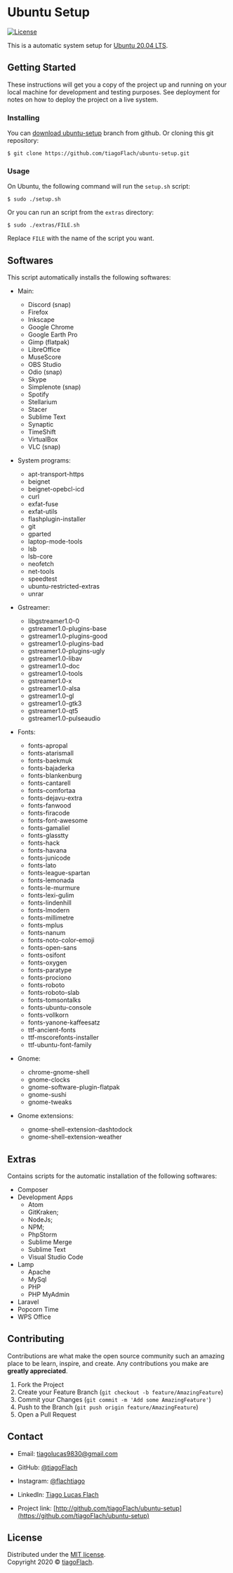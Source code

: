 # Ubuntu Setup

[![License](http://img.shields.io/:license-mit-blue.svg?style=flat-square)](http://badges.mit-license.org)

This is a automatic system setup for [Ubuntu 20.04 LTS](https://releases.ubuntu.com/20.04/).



## Getting Started

These instructions will get you a copy of the project up and running on your local machine for development and testing purposes. See deployment for notes on how to deploy the project on a live system.


### Installing

You can [download ubuntu-setup](https://github.com/tiagoFlach/ubuntu-setup/archive/master.zip) branch from github. Or cloning this git repository:

```shell
$ git clone https://github.com/tiagoFlach/ubuntu-setup.git
```

### Usage

On Ubuntu, the following command will run the `setup.sh` script:

```shell
$ sudo ./setup.sh
```

Or you can run an script from the `extras` directory:

```shell
$ sudo ./extras/FILE.sh
```

Replace `FILE` with the name of the script you want.



## Softwares

This script automatically installs the following softwares:

- Main:
	- Discord (snap)
	- Firefox
	- Inkscape
	- Google Chrome
	- Google Earth Pro
	- Gimp (flatpak)
	- LibreOffice
	- MuseScore
	- OBS Studio
	- Odio (snap)
	- Skype
	- Simplenote (snap)
	- Spotify
	- Stellarium
	- Stacer
	- Sublime Text
	- Synaptic
	- TimeShift
	- VirtualBox
	- VLC (snap)  

- System programs:
	- apt-transport-https
	- beignet
	- beignet-opebcl-icd
	- curl
	- exfat-fuse
	- exfat-utils
	- flashplugin-installer
	- git
	- gparted
	- laptop-mode-tools
	- lsb
	- lsb-core
	- neofetch
	- net-tools
	- speedtest
	- ubuntu-restricted-extras
	- unrar

- Gstreamer:
	- libgstreamer1.0-0
	- gstreamer1.0-plugins-base
	- gstreamer1.0-plugins-good
	- gstreamer1.0-plugins-bad
	- gstreamer1.0-plugins-ugly
	- gstreamer1.0-libav
	- gstreamer1.0-doc
	- gstreamer1.0-tools
	- gstreamer1.0-x
	- gstreamer1.0-alsa
	- gstreamer1.0-gl
	- gstreamer1.0-gtk3
	- gstreamer1.0-qt5
	- gstreamer1.0-pulseaudio

- Fonts:
	- fonts-apropal
	- fonts-atarismall
	- fonts-baekmuk
	- fonts-bajaderka
	- fonts-blankenburg
	- fonts-cantarell
	- fonts-comfortaa
	- fonts-dejavu-extra
	- fonts-fanwood
	- fonts-firacode
	- fonts-font-awesome
	- fonts-gamaliel
	- fonts-glasstty
	- fonts-hack
	- fonts-havana
	- fonts-junicode
	- fonts-lato
	- fonts-league-spartan
	- fonts-lemonada
	- fonts-le-murmure
	- fonts-lexi-gulim
	- fonts-lindenhill
	- fonts-lmodern
	- fonts-millimetre
	- fonts-mplus
	- fonts-nanum
	- fonts-noto-color-emoji
	- fonts-open-sans
	- fonts-osifont
	- fonts-oxygen
	- fonts-paratype
	- fonts-prociono
	- fonts-roboto
	- fonts-roboto-slab
	- fonts-tomsontalks
	- fonts-ubuntu-console
	- fonts-vollkorn
	- fonts-yanone-kaffeesatz
	- ttf-ancient-fonts
	- ttf-mscorefonts-installer
	- ttf-ubuntu-font-family

- Gnome:
	- chrome-gnome-shell
	- gnome-clocks
	- gnome-software-plugin-flatpak
	- gnome-sushi
	- gnome-tweaks

- Gnome extensions:
	- gnome-shell-extension-dashtodock
	- gnome-shell-extension-weather


## Extras

Contains scripts for the automatic installation of the following softwares:

- Composer
- Development Apps
	- Atom
	- GitKraken;
	- NodeJs;
	- NPM;
	- PhpStorm
	- Sublime Merge
	- Sublime Text
	- Visual Studio Code
- Lamp
	- Apache
	- MySql
	- PHP
	- PHP MyAdmin
- Laravel
- Popcorn Time
- WPS Office



## Contributing

Contributions are what make the open source community such an amazing place to be learn, inspire, and create. Any contributions you make are **greatly appreciated**.

1. Fork the Project
2. Create your Feature Branch (`git checkout -b feature/AmazingFeature`)
3. Commit your Changes (`git commit -m 'Add some AmazingFeature'`)
4. Push to the Branch (`git push origin feature/AmazingFeature`)
5. Open a Pull Request



## Contact

- Email: tiagolucas9830@gmail.com
- GitHub: [@tiagoFlach](https://github.com/tiagoFlach)
- Instagram: [@flachtiago](https://instagram.com/flachtiago)
- LinkedIn: [Tiago Lucas Flach](https://linkedin.com/in/tiago-lucas-flach-585033121/)


- Project link: [http://github.com/tiagoFlach/ubuntu-setup](https://github.com/tiagoFlach/ubuntu-setup)


## License

Distributed under the [MIT license](https://mit-license.org/).  
Copyright 2020 © [tiagoFlach](https://github.com/tiagoFlach).

